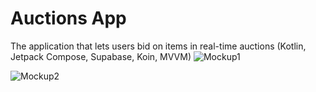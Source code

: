 # Auctions App
The application that lets users bid on items in real-time auctions (Kotlin, Jetpack Compose, Supabase, Koin, MVVM)
![Mockup1](https://github.com/user-attachments/assets/b22b65f4-a199-435a-a8e7-20715948be38)

![Mockup2](https://github.com/user-attachments/assets/bf92ba4f-167b-429c-a364-a2e54909fbfa)

